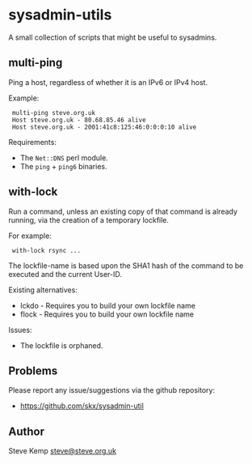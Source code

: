 sysadmin-utils
==============

A small collection of scripts that might be useful to sysadmins.



multi-ping
----------

Ping a host, regardless of whether it is an IPv6 or IPv4 host.

Example:

     multi-ping steve.org.uk
     Host steve.org.uk - 80.68.85.46 alive
     Host steve.org.uk - 2001:41c8:125:46:0:0:0:10 alive

Requirements:

 * The `Net::DNS` perl module.
 * The `ping` + `ping6` binaries.


with-lock
---------

Run a command, unless an existing copy of that command is already running,
via the creation of a temporary lockfile.

For example:

     with-lock rsync ...

The lockfile-name is based upon the SHA1 hash of the command to
be executed and the current User-ID.

Existing alternatives:

 * lckdo - Requires you to build your own lockfile name
 * flock - Requires you to build your own lockfile name

Issues:

 * The lockfile is orphaned.



Problems
--------

Please report any issue/suggestions via the github repository:

* https://github.com/skx/sysadmin-util


Author
------

Steve Kemp <steve@steve.org.uk>
